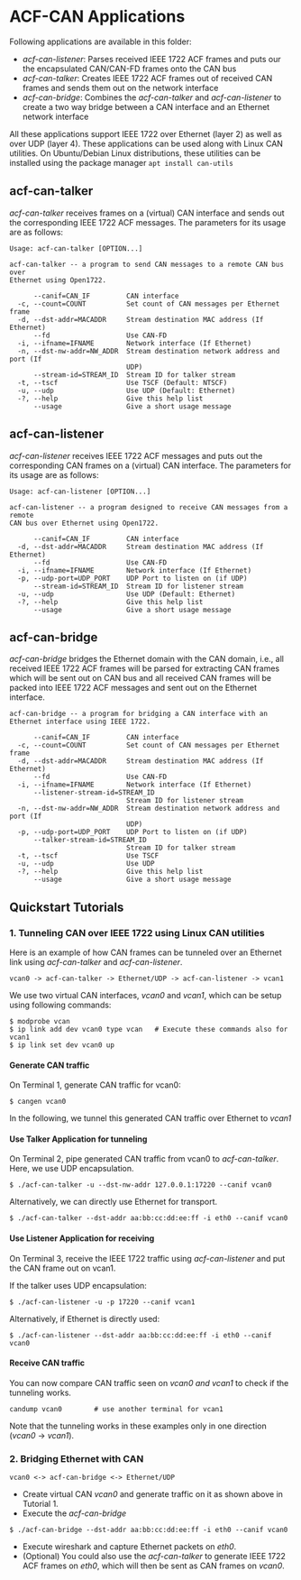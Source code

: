 # ACF-CAN Applications

Following applications are available in this folder:
- _acf-can-listener_: Parses received IEEE 1722 ACF frames and puts our the encapsulated CAN/CAN-FD frames onto the CAN bus
- _acf-can-talker_: Creates IEEE 1722 ACF frames out of received CAN frames and sends them out on the network interface
- _acf-can-bridge_: Combines the _acf-can-talker_ and _acf-can-listener_ to create a two way bridge between a CAN interface and an Ethernet network interface

All these applications support IEEE 1722 over Ethernet (layer 2) as well as over UDP (layer 4).
These applications can be used along with Linux CAN utilities. On Ubuntu/Debian Linux distributions, these utilities can be installed using the package manager `apt install can-utils`

## acf-can-talker
_acf-can-talker_ receives frames on a (virtual) CAN interface and sends out the corresponding IEEE 1722 ACF messages. The parameters for its usage are as follows:

```
Usage: acf-can-talker [OPTION...]

acf-can-talker -- a program to send CAN messages to a remote CAN bus over
Ethernet using Open1722.

      --canif=CAN_IF         CAN interface
  -c, --count=COUNT          Set count of CAN messages per Ethernet frame
  -d, --dst-addr=MACADDR     Stream destination MAC address (If Ethernet)
      --fd                   Use CAN-FD
  -i, --ifname=IFNAME        Network interface (If Ethernet)
  -n, --dst-nw-addr=NW_ADDR  Stream destination network address and port (If
                             UDP)
      --stream-id=STREAM_ID  Stream ID for talker stream
  -t, --tscf                 Use TSCF (Default: NTSCF)
  -u, --udp                  Use UDP (Default: Ethernet)
  -?, --help                 Give this help list
      --usage                Give a short usage message
```

## acf-can-listener 
_acf-can-listener_ receives IEEE 1722 ACF messages and puts out the corresponding CAN frames on a (virtual) CAN interface. The parameters for its usage are as follows:

```
Usage: acf-can-listener [OPTION...]

acf-can-listener -- a program designed to receive CAN messages from a remote
CAN bus over Ethernet using Open1722.

      --canif=CAN_IF         CAN interface
  -d, --dst-addr=MACADDR     Stream destination MAC address (If Ethernet)
      --fd                   Use CAN-FD
  -i, --ifname=IFNAME        Network interface (If Ethernet)
  -p, --udp-port=UDP_PORT    UDP Port to listen on (if UDP)
      --stream-id=STREAM_ID  Stream ID for listener stream
  -u, --udp                  Use UDP (Default: Ethernet)
  -?, --help                 Give this help list
      --usage                Give a short usage message

```

## acf-can-bridge
_acf-can-bridge_ bridges the Ethernet domain with the CAN domain, i.e., all received IEEE 1722 ACF frames will be parsed for extracting CAN frames which will be sent out on CAN bus and all received CAN frames will be packed into IEEE 1722 ACF messages and sent out on the Ethernet interface.

```
acf-can-bridge -- a program for bridging a CAN interface with an Ethernet interface using IEEE 1722.

      --canif=CAN_IF         CAN interface
  -c, --count=COUNT          Set count of CAN messages per Ethernet frame
  -d, --dst-addr=MACADDR     Stream destination MAC address (If Ethernet)
      --fd                   Use CAN-FD
  -i, --ifname=IFNAME        Network interface (If Ethernet)
      --listener-stream-id=STREAM_ID
                             Stream ID for listener stream
  -n, --dst-nw-addr=NW_ADDR  Stream destination network address and port (If
                             UDP)
  -p, --udp-port=UDP_PORT    UDP Port to listen on (if UDP)
      --talker-stream-id=STREAM_ID
                             Stream ID for talker stream
  -t, --tscf                 Use TSCF
  -u, --udp                  Use UDP
  -?, --help                 Give this help list
      --usage                Give a short usage message
```

## Quickstart Tutorials
### 1. Tunneling CAN over IEEE 1722 using Linux CAN utilities
Here is an example of how CAN frames can be tunneled over an Ethernet link using _acf-can-talker_ and _acf-can-listener_.

```
vcan0 -> acf-can-talker -> Ethernet/UDP -> acf-can-listener -> vcan1
```

We use two virtual CAN interfaces, _vcan0_ and _vcan1_, which can be setup using following commands:
```
$ modprobe vcan
$ ip link add dev vcan0 type vcan   # Execute these commands also for vcan1
$ ip link set dev vcan0 up
```

#### Generate CAN traffic
On Terminal 1, generate CAN traffic for vcan0:
```
$ cangen vcan0
```

In the following, we tunnel this generated CAN traffic over Ethernet to _vcan1_

#### Use Talker Application for tunneling
On Terminal 2, pipe generated CAN traffic from vcan0 to _acf-can-talker_. Here, we use UDP encapsulation.
```
$ ./acf-can-talker -u --dst-nw-addr 127.0.0.1:17220 --canif vcan0
```
Alternatively, we can directly use Ethernet for transport.
```
$ ./acf-can-talker --dst-addr aa:bb:cc:dd:ee:ff -i eth0 --canif vcan0
```

#### Use Listener Application for receiving
On Terminal 3, receive the IEEE 1722 traffic using _acf-can-listener_ and put the CAN frame out on vcan1.

If the talker uses UDP encapsulation:
```
$ ./acf-can-listener -u -p 17220 --canif vcan1
```

Alternatively, if Ethernet is directly used:
```
$ ./acf-can-listener --dst-addr aa:bb:cc:dd:ee:ff -i eth0 --canif vcan0
```

#### Receive CAN traffic

You can now compare CAN traffic seen on _vcan0 and vcan1_ to check if the tunneling works.
```
candump vcan0        # use another terminal for vcan1
```
Note that the tunneling works in these examples only in one direction (_vcan0_ -> _vcan1_).

### 2. Bridging Ethernet with CAN

```
vcan0 <-> acf-can-bridge <-> Ethernet/UDP
```

- Create virtual CAN _vcan0_ and generate traffic on it as shown above in Tutorial 1.
- Execute the _acf-can-bridge_
```
$ ./acf-can-bridge --dst-addr aa:bb:cc:dd:ee:ff -i eth0 --canif vcan0
```
- Execute wireshark and capture Ethernet packets on _eth0_.
- (Optional) You could also use the _acf-can-talker_ to generate IEEE 1722 ACF frames on _eth0_, which will then be sent as CAN frames on _vcan0_.


